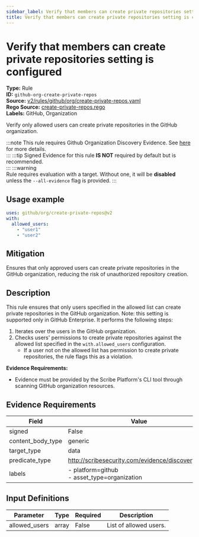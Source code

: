 ```yaml
---
sidebar_label: Verify that members can create private repositories setting is configured
title: Verify that members can create private repositories setting is configured
---  
```

# Verify that members can create private repositories setting is configured  
**Type:** Rule  
**ID:** `github-org-create-private-repos`  
**Source:** [v2/rules/github/org/create-private-repos.yaml](https://github.com/scribe-public/sample-policies/blob/main/v2/rules/github/org/create-private-repos.yaml)  
**Rego Source:** [create-private-repos.rego](https://github.com/scribe-public/sample-policies/blob/main/v2/rules/github/org/create-private-repos.rego)  
**Labels:** GitHub, Organization  

Verify only allowed users can create private repositories in the GitHub organization.

:::note 
This rule requires Github Organization Discovery Evidence. See [here](/docs/platforms/discover#github-discovery) for more details.  
::: 
:::tip 
Signed Evidence for this rule **IS NOT** required by default but is recommended.  
::: 
:::warning  
Rule requires evaluation with a target. Without one, it will be **disabled** unless the `--all-evidence` flag is provided.
::: 

## Usage example

```yaml
uses: github/org/create-private-repos@v2
with:
  allowed_users:
    - "user1"
    - "user2"
```

## Mitigation  
Ensures that only approved users can create private repositories in the GitHub organization, reducing the risk of unauthorized repository creation.


## Description  
This rule ensures that only users specified in the allowed list can create private repositories in the GitHub organization.
Note: this setting is supported only in GitHub Enterprise.
It performs the following steps:

1. Iterates over the users in the GitHub organization.
2. Checks users' permissions to create private repositories against the allowed list specified in the `with.allowed_users` configuration.
   - If a user not on the allowed list has permission to create private repositories, the rule flags this as a violation.

**Evidence Requirements:**
- Evidence must be provided by the Scribe Platform's CLI tool through scanning GitHub organization resources.

## Evidence Requirements  
| Field | Value |
|-------|-------|
| signed | False |
| content_body_type | generic |
| target_type | data |
| predicate_type | http://scribesecurity.com/evidence/discovery/v0.1 |
| labels | - platform=github<br/>- asset_type=organization |

## Input Definitions  
| Parameter | Type | Required | Description |
|-----------|------|----------|-------------|
| allowed_users | array | False | List of allowed users. |

